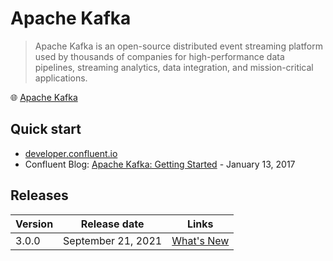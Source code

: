 # Apache Kafka

> Apache Kafka is an open-source distributed event streaming platform used by thousands of companies for high-performance data pipelines, streaming analytics, data integration, and mission-critical applications.

🌐 [Apache Kafka](https://kafka.apache.org/)

## Quick start

* [developer.confluent.io](https://developer.confluent.io/)
* Confluent Blog: [Apache Kafka: Getting Started](https://www.confluent.io/blog/apache-kafka-getting-started/) - January 13, 2017

## Releases

Version | Release date       | Links
--------|--------------------|-----------------------------------------------------------
3.0.0   | September 21, 2021 | [What's New](https://blogs.apache.org/kafka/date/20210921)
